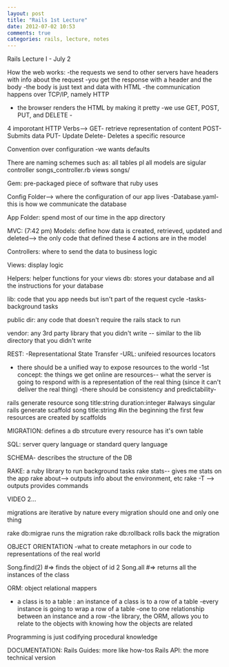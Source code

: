```yaml
---
layout: post
title: "Rails 1st Lecture"
date: 2012-07-02 10:53
comments: true
categories: rails, lecture, notes
---
```


Rails Lecture I - July 2

How the web works:
-the requests we send to other servers have headers with info about the request
-you get the response with a header and the body
-the body is just text and data with HTML
-the communication happens over TCP/IP, namely HTTP
- the browser renders the HTML by making it pretty
-we use GET, POST, PUT, and DELETE -

4 imporotant HTTP Verbs-->
GET- retrieve representation of content
POST- Submits data
PUT- Update
Delete- Deletes a specific resource

Convention over configuration
-we wants defaults

There are naming schemes such as:
all tables pl
all models are sigular
controller songs_controller.rb
views songs/

Gem:
pre-packaged piece of software that ruby uses

Config Folder--> where the configuration of our app lives
-Database.yaml- this is how we communicate the database

App Folder: spend most of our time in the app directory

MVC: (7:42 pm)
Models: define how data is created, retrieved, updated and deleted--> the only code that defined these 4 actions are in the model

Controllers: where to send the data to
business logic

Views: display logic

Helpers: helper functions for your views
db: stores your database and all the instructions for your database

lib: code that you app needs but isn't part of the request cycle
-tasks- background tasks

public dir:
any code that doesn't require the rails stack to run

vendor: any 3rd party library that you didn't write
-- similar to the lib directory that you didn't write

REST:
-Representational State Transfer
-URL: unifeied resources locators
- there should be a unified way to expose resources to the world
-1st concept: the things we get online are resources-- what the server is going to respond with is a representation of the real thing (since it can't deliver the real thing)
-there should be consistency and predictability-

rails generate resource song title:string duration:integer #always singular
rails generate scaffold song title:string #in the beginning the first few resources are created by scaffolds

MIGRATION: defines a db strcuture
every resource has it's own table

SQL: server query language or standard query language

SCHEMA- describes the structure of the DB

RAKE: a ruby library to run background tasks
rake stats-- gives me stats on the app
rake about--> outputs info about the environment, etc
rake -T --> outputs provides commands

VIDEO 2...

migrations are iterative by nature
every migration should one and only one thing

rake db:migrae runs the migration
rake db:rollback rolls back the migration

OBJECT ORIENTATION
-what to create metaphors in our code to representations of the real world

Song.find(2) #=> finds the object of id 2
Song.all #=> returns all the instances of the class

ORM: object relational mappers
- a class is to a table : an instance of a class is to a row of a table
-every instance is going to wrap a row of a table
-one to one relationship between an instance and a row
-the library, the ORM, allows you to relate to the objects with knowing how the objects are related

Programming is just codifying procedural knowledge

DOCUMENTATION:
Rails Guides: more like how-tos
Rails API: the more technical version